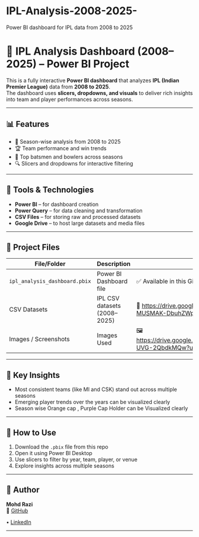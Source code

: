 # IPL-Analysis-2008-2025-
Power BI dashboard for IPL data from 2008 to 2025

# 🏏 IPL Analysis Dashboard (2008–2025) – Power BI Project

This is a fully interactive **Power BI dashboard** that analyzes **IPL (Indian Premier League)** data from **2008 to 2025**.  
The dashboard uses **slicers, dropdowns, and visuals** to deliver rich insights into team and player performances across seasons.

---

## 📊 Features

- 📅 Season-wise analysis from 2008 to 2025
- 🏆 Team performance and win trends
- 👤 Top batsmen and bowlers across seasons
- 🔍 Slicers and dropdowns for interactive filtering

---

## 🧰 Tools & Technologies

- **Power BI** – for dashboard creation
- **Power Query** – for data cleaning and transformation
- **CSV Files** – for storing raw and processed datasets
- **Google Drive** – to host large datasets and media files

---

## 📁 Project Files

| File/Folder                     | Description                                  | Link |
|--------------------------------|-----------------------------------------------|------|
| `ipl_analysis_dashboard.pbix`  | Power BI Dashboard file                       | ✅ Available in this GitHub repo |
| CSV Datasets                   | IPL CSV datasets (2008–2025)                  | 🔗 https://drive.google.com/drive/folders/1oTWrgJNFh-MUSMAK-DbuhZWp9wcup80u?usp=sharing)|
| Images / Screenshots           | Images Used                                   | 🖼️ https://drive.google.com/drive/folders/1Kt8FJYKvXY8gjJGkaQD-UVG-2QbdkMQw?usp=sharing |
    

---

## 🧠 Key Insights

- Most consistent teams (like MI and CSK) stand out across multiple seasons
- Emerging player trends over the years can be visualized clearly
- Season wise Orange cap , Purple Cap Holder can be Visualized clearly

---

## 🚀 How to Use

1. Download the `.pbix` file from this repo
2. Open it using Power BI Desktop
3. Use slicers to filter by year, team, player, or venue
4. Explore insights across multiple seasons

---

## 👤 Author
**Mohd Razi**  
📎 [GitHub](https://github.com/Raziuuu) 

• [LinkedIn](https://www.linkedin.com/in/mahammad-razi-6324b5244/ )

---


